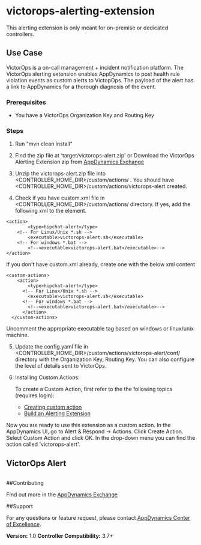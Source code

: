 victorops-alerting-extension
============================
This alerting extension is only meant for on-premise or dedicated controllers.

## Use Case
VictorOps is a on-call management + incident notification platform. The VictorOps alerting extension enables AppDynamics to post health rule violation events as custom alerts to VictopOps. The payload of the alert has a link to AppDynamics for a thorough diagnosis of the event.

### Prerequisites

- You have a VictorOps Organization Key and Routing Key

### Steps

1. Run "mvn clean install"

2. Find the zip file at 'target/victorops-alert.zip' or Download the VictorOps Alerting Extension zip from [AppDynamics Exchange](http://community.appdynamics.com/t5/AppDynamics-eXchange/idb-p/extensions)

3. Unzip the victorops-alert.zip file into <CONTROLLER_HOME_DIR>/custom/actions/ . You should have  <CONTROLLER_HOME_DIR>/custom/actions/victorops-alert created.  

4. Check if you have custom.xml file in <CONTROLLER_HOME_DIR>/custom/actions/ directory. If yes, add the following xml to the <custom-actions> element.

  ```
  <action>
		  <type>hipchat-alert</type>
      <!-- For Linux/Unix *.sh -->
 		  <executable>victorops-alert.sh</executable>
      <!-- For windows *.bat -->
 		  <!--<executable>victorops-alert.bat</executable>-->
  </action>
  ```
  If you don't have custom.xml already, create one with the below xml content

  ```
  <custom-actions>
      <action>
  		  <type>hipchat-alert</type>
        <!-- For Linux/Unix *.sh -->
   		  <executable>victorops-alert.sh</executable>
        <!-- For windows *.bat -->
   		  <!--<executable>victorops-alert.bat</executable>-->
 	    </action>
    </custom-actions>
  ```
  Uncomment the appropriate executable tag based on windows or linux/unix machine.

5. Update the config.yaml file in <CONTROLLER_HOME_DIR>/custom/actions/victorops-alert/conf/ directory with the Organization Key, Routing Key. You can also configure the level of details sent to VictorOps.


6. Installing Custom Actions:

      To create a Custom Action, first refer to the the following topics (requires login):
      * [Creating custom action](http://docs.appdynamics.com/display/PRO14S/Custom+Actions)
      * [Build an Alerting Extension](http://docs.appdynamics.com/display/PRO14S/Build+an+Alerting+Extension)

Now you are ready to use this extension as a custom action. In the AppDynamics UI, go to Alert & Respond -> Actions. Click Create Action. Select Custom Action and click OK. In the drop-down menu you can find the action called 'victorops-alert'.

## VictorOps Alert ##
![]()

##Contributing

Find out more in the [AppDynamics Exchange](http://community.appdynamics.com/t5/AppDynamics-eXchange/idb-p/extensions)

##Support

For any questions or feature request, please contact [AppDynamics Center of Excellence](mailto:ace-request@appdynamics.com).

**Version:** 1.0
**Controller Compatibility:** 3.7+

